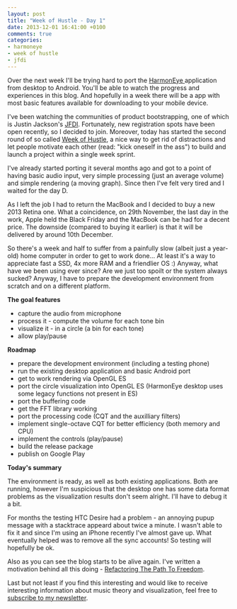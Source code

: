 ```yaml
---
layout: post
title: "Week of Hustle - Day 1"
date: 2013-12-01 16:41:00 +0100
comments: true
categories:
- harmoneye
- week of hustle
- jfdi
---
```

Over the next week I'll be trying hard to port the <a href="http://harmoneye.com/">HarmonEye </a>application from desktop to Android. You'll be able to watch the progress and experiences in this blog. And hopefully in a week there will be a app with most basic features available for downloading to your mobile device.

<!--more-->

I've been watching the communities of product bootstrapping, one of which is Justin Jackson's <a href="http://jfdi.bz/" title="Just F***ing Do It">JFDI</a>. Fortunately, new registration spots have been open recently, so I decided to join. Moreover, today has started the second round of so called <a href="http://justinjackson.ca/why-you-need-a-week-of-hustle/">Week of Hustle</a>, a nice way to get rid of distractions and let people motivate each other (read: "kick oneself in the ass") to build and launch a project within a single week sprint.

I've already started porting it several months ago and got to a point of having basic audio input, very simple processing (just an average volume) and simple rendering (a moving graph). Since then I've felt very tired and I waited for the day D.

As I left the job I had to return the MacBook and I decided to buy a new 2013 Retina one. What a coincidence, on 29th November, the last day in the work, Apple held the Black Friday and the MacBook can be had for a decent price. The downside (compared to buying it earlier) is that it will be delivered by around 10th December.

So there's a week and half to suffer from a painfully slow (albeit just a year-old) home computer in order to get to work done... At least it's a way to appreciate fast a SSD, 4x more RAM and a friendlier OS :) Anyway, what have we been using ever since? Are we just too spoilt or the system always sucked? Anyway, I have to prepare the development environment from scratch and on a different platform.

<strong>The goal features</strong>

- capture the audio from microphone
- process it - compute the volume for each tone bin
- visualize it - in a circle (a bin for each tone)
- allow play/pause

<strong>Roadmap</strong>

- prepare the development environment (including a testing phone)
- run the existing desktop application and basic Android port
- get to work rendering via OpenGL ES
- port the circle visualization into OpenGL ES (HarmonEye desktop uses some legacy functions not present in ES)
- port the buffering code
- get the FFT library working
- port the processing code (CQT and the auxilliary filters)
- implement single-octave CQT for better efficiency (both memory and CPU)
- implement the controls (play/pause)
- build the release package
- publish on Google Play

<strong>Today's summary</strong>

The environment is ready, as well as both existing applications. Both are running, however I'm suspicious that the desktop one has some data format problems as the visualization results don't seem alright. I'll have to debug it a bit.

For months the testing HTC Desire had a problem - an annoying pupup message with a stacktrace appeard about twice a minute. I wasn't able to fix it and since I'm using an iPhone recently I've almost gave up. What eventually helped was to remove all the sync accounts! So testing will hopefully be ok.

Also as you can see the blog starts to be alive again. I've written a motivation behind all this doing - [Refactoring The Path To Freedom](/blog/2013/refactoring-the-path-to-freedom/).

Last but not least if you find this interesting and would like to receive interesting information about music theory and visualization, feel free to <a href="http://eepurl.com/xX1M1" target="_blank">subscribe to my newsletter</a><span>.</span>